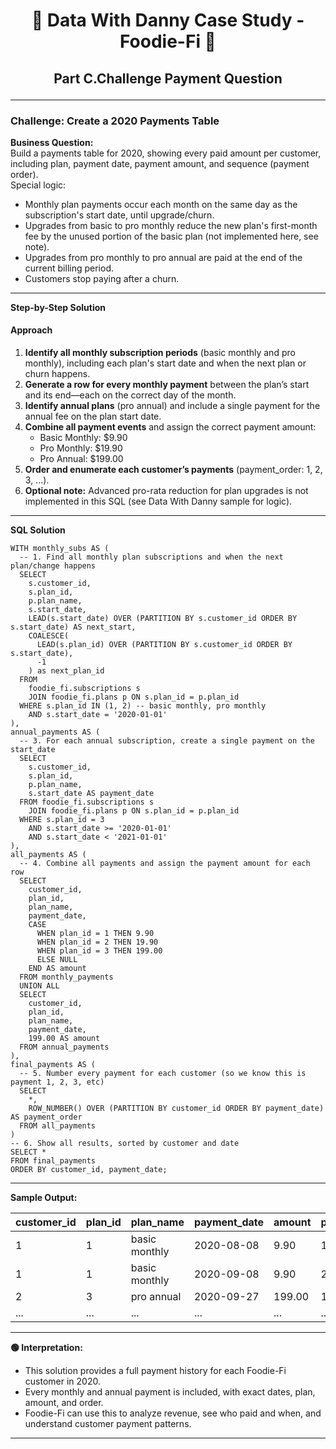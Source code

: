 # <p align="center" style="margin-top: 0px;"> 🥑 Data With Danny Case Study - Foodie-Fi 🥑
## <p align="center"> Part C.Challenge Payment Question
---

### Challenge: Create a 2020 Payments Table

**Business Question:**  
Build a payments table for 2020, showing every paid amount per customer, including plan, payment date, payment amount, and sequence (payment order).  
Special logic:  
- Monthly plan payments occur each month on the same day as the subscription's start date, until upgrade/churn.
- Upgrades from basic to pro monthly reduce the new plan's first-month fee by the unused portion of the basic plan (not implemented here, see note).
- Upgrades from pro monthly to pro annual are paid at the end of the current billing period.
- Customers stop paying after a churn.

---

**Step-by-Step Solution**

#### Approach

1. **Identify all monthly subscription periods** (basic monthly and pro monthly), including each plan's start date and when the next plan or churn happens.
2. **Generate a row for every monthly payment** between the plan’s start and its end—each on the correct day of the month.
3. **Identify annual plans** (pro annual) and include a single payment for the annual fee on the plan start date.
4. **Combine all payment events** and assign the correct payment amount:
    - Basic Monthly: $9.90  
    - Pro Monthly: $19.90  
    - Pro Annual: $199.00
5. **Order and enumerate each customer’s payments** (payment_order: 1, 2, 3, ...).
6. **Optional note:** Advanced pro-rata reduction for plan upgrades is not implemented in this SQL (see Data With Danny sample for logic).

---

**SQL Solution**

```
WITH monthly_subs AS (
  -- 1. Find all monthly plan subscriptions and when the next plan/change happens
  SELECT
    s.customer_id,
    s.plan_id,
    p.plan_name,
    s.start_date,
    LEAD(s.start_date) OVER (PARTITION BY s.customer_id ORDER BY s.start_date) AS next_start,
    COALESCE(
      LEAD(s.plan_id) OVER (PARTITION BY s.customer_id ORDER BY s.start_date), 
      -1
    ) as next_plan_id
  FROM
    foodie_fi.subscriptions s
    JOIN foodie_fi.plans p ON s.plan_id = p.plan_id
  WHERE s.plan_id IN (1, 2) -- basic monthly, pro monthly
    AND s.start_date = '2020-01-01'
),
annual_payments AS (
  -- 3. For each annual subscription, create a single payment on the start_date
  SELECT
    s.customer_id,
    s.plan_id,
    p.plan_name,
    s.start_date AS payment_date
  FROM foodie_fi.subscriptions s
    JOIN foodie_fi.plans p ON s.plan_id = p.plan_id
  WHERE s.plan_id = 3
    AND s.start_date >= '2020-01-01'
    AND s.start_date < '2021-01-01'
),
all_payments AS (
  -- 4. Combine all payments and assign the payment amount for each row
  SELECT
    customer_id,
    plan_id,
    plan_name,
    payment_date,
    CASE
      WHEN plan_id = 1 THEN 9.90
      WHEN plan_id = 2 THEN 19.90
      WHEN plan_id = 3 THEN 199.00
      ELSE NULL
    END AS amount
  FROM monthly_payments
  UNION ALL
  SELECT
    customer_id,
    plan_id,
    plan_name,
    payment_date,
    199.00 AS amount
  FROM annual_payments
),
final_payments AS (
  -- 5. Number every payment for each customer (so we know this is payment 1, 2, 3, etc)
  SELECT
    *,
    ROW_NUMBER() OVER (PARTITION BY customer_id ORDER BY payment_date) AS payment_order
  FROM all_payments
)
-- 6. Show all results, sorted by customer and date
SELECT *
FROM final_payments
ORDER BY customer_id, payment_date;
```

---

**Sample Output:**

| customer_id | plan_id | plan_name     | payment_date | amount | payment_order |
| ----------- | ------- | ------------ | ------------ | ------ | ------------- |
| 1           | 1       | basic monthly| 2020-08-08   | 9.90   | 1             |
| 1           | 1       | basic monthly| 2020-09-08   | 9.90   | 2             |
| 2           | 3       | pro annual   | 2020-09-27   | 199.00 | 1             |
| ...         | ...     | ...          | ...          | ...    | ...           |

---

**🟢 Interpretation:**
- This solution provides a full payment history for each Foodie-Fi customer in 2020.
- Every monthly and annual payment is included, with exact dates, plan, amount, and order.
- Foodie-Fi can use this to analyze revenue, see who paid and when, and understand customer payment patterns.

---
